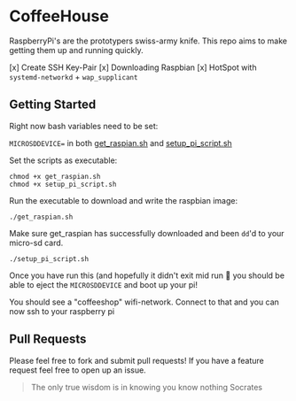 # CoffeeHouse

RaspberryPi's are the prototypers swiss-army knife.  This repo aims to make getting them up and running quickly.
  
[x] Create SSH Key-Pair
[x] Downloading Raspbian
[x] HotSpot with `systemd-networkd` + `wap_supplicant`

## Getting Started

Right now bash variables need to be set:
 
`MICROSDDEVICE=` in both [get_raspian.sh](get_raspian.sh) and [setup_pi_script.sh](setup_pi_script.sh)


Set the scripts as executable:

    chmod +x get_raspian.sh
    chmod +x setup_pi_script.sh

Run the executable to download and write the raspbian image:
    
    ./get_raspian.sh


Make sure get_raspian has successfully downloaded and been `dd`'d to your micro-sd card.

    ./setup_pi_script.sh


Once you have run this (and hopefully it didn't exit mid run :crossed_fingers: you should be able to eject the `MICROSDDEVICE` and boot up your pi!

You should see a "coffeeshop" wifi-network.  Connect to that and you can now ssh to your raspberry pi

## Pull Requests
Please feel free to fork and submit pull requests!  If you have a feature request feel free to open up an issue.

> The only true wisdom is in knowing you know nothing
> Socrates
